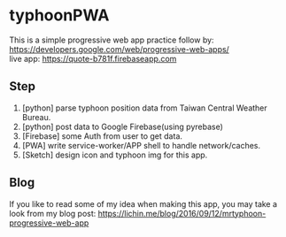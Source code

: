 # typhoonPWA
This is a simple progressive web app practice follow by: https://developers.google.com/web/progressive-web-apps/<br/>
live app: https://quote-b781f.firebaseapp.com

## Step
1.  [python] parse typhoon position data from Taiwan Central Weather Bureau.
2.  [python] post data to Google Firebase(using pyrebase)
3.  [Firebase] some Auth from user to get data.
4.  [PWA] write service-worker/APP shell to handle network/caches.
5.  [Sketch] design icon and typhoon img for this app.

## Blog
If you like to read some of my idea when making this app, you may take a look from my blog post:
https://lichin.me/blog/2016/09/12/mrtyphoon-progressive-web-app
